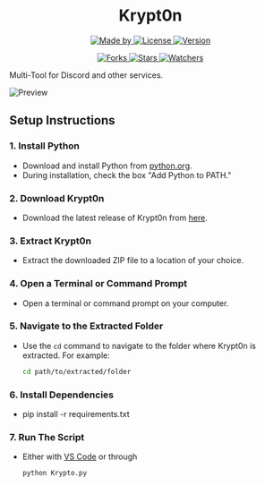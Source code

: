 <h1 align="center">Krypt0n</h1>

<p align="center">
  <a href="https://github.com/KiIlerDrift">
    <img src="https://flat.badgen.net/badge/Made%20by/KillerDrift/blue" alt="Made by">
  </a>
  <a href="LICENSE">
    <img src="https://flat.badgen.net/badge/License/MIT/blue" alt="License">
  </a>
  <a href="https://github.com/KiIlerDrift/Krypt0n/releases">
    <img src="https://flat.badgen.net/badge/Version/1.02/blue" alt="Version">
  </a>
</p>

<p align="center">
  <a href="https://github.com/KiIlerDrift/Krypt0n/forks">
    <img src="https://flat.badgen.net/github/forks/KiIlerDrift/Krypt0n" alt="Forks">
  </a>
  <a href="https://github.com/KiIlerDrift/Krypt0n/stars">
    <img src="https://flat.badgen.net/github/stars/KiIlerDrift/Krypt0n" alt="Stars">
  </a>
  <a href="https://github.com/KiIlerDrift/Krypt0n/watchers">
    <img src="https://flat.badgen.net/github/watchers/KiIlerDrift/Krypt0n" alt="Watchers">
  </a>
</p>

Multi-Tool for Discord and other services.

![Preview](https://media.discordapp.net/attachments/706938988266782741/1181952746501460028/image.png?ex=6582ee46&is=65707946&hm=35116a1380b2064164b9809a507d0a618df6e7c87c089238f30f3d16a4e29e01&=&format=webp&quality=lossless&width=1252&height=602)

## Setup Instructions

### 1. Install Python

- Download and install Python from [python.org](https://www.python.org/downloads/).
- During installation, check the box "Add Python to PATH."

### 2. Download Krypt0n

- Download the latest release of Krypt0n from [here](https://github.com/KiIlerDrift/Krypt0n/releases/latest).

### 3. Extract Krypt0n

- Extract the downloaded ZIP file to a location of your choice.

### 4. Open a Terminal or Command Prompt

- Open a terminal or command prompt on your computer.

### 5. Navigate to the Extracted Folder

- Use the `cd` command to navigate to the folder where Krypt0n is extracted. For example:

  ```bash
  cd path/to/extracted/folder

### 6. Install Dependencies

- pip install -r requirements.txt

### 7. Run The Script

- Either with [VS Code](https://code.visualstudio.com/) or through
  ```bash
  python Krypto.py
